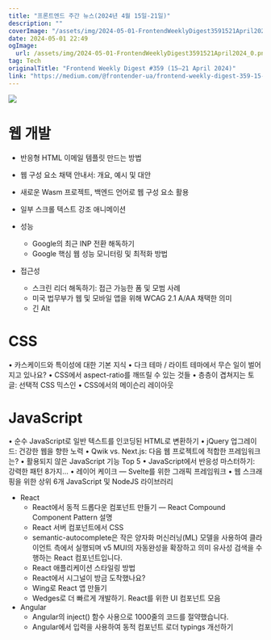 ```yaml
---
title: "프론트엔드 주간 뉴스(2024년 4월 15일-21일)"
description: ""
coverImage: "/assets/img/2024-05-01-FrontendWeeklyDigest3591521April2024_0.png"
date: 2024-05-01 22:49
ogImage: 
  url: /assets/img/2024-05-01-FrontendWeeklyDigest3591521April2024_0.png
tag: Tech
originalTitle: "Frontend Weekly Digest #359 (15–21 April 2024)"
link: "https://medium.com/@frontender-ua/frontend-weekly-digest-359-15-21-april-2023-9a1d973d9089"
---
```



<img src="/assets/img/2024-05-01-FrontendWeeklyDigest3591521April2024_0.png" />

# 웹 개발

- 반응형 HTML 이메일 템플릿 만드는 방법
- 웹 구성 요소 채택 안내서: 개요, 예시 및 대안
- 새로운 Wasm 프로젝트, 백엔드 언어로 웹 구성 요소 활용
- 일부 스크롤 텍스트 강조 애니메이션

- 성능
   - Google의 최근 INP 전환 해독하기
   - Google 핵심 웹 성능 모니터링 및 최적화 방법

- 접근성
   - 스크린 리더 해독하기: 접근 가능한 폼 및 모범 사례
   - 미국 법무부가 웹 및 모바일 앱을 위해 WCAG 2.1 A/AA 채택한 의미
   - 긴 Alt

<div class="content-ad"></div>

# CSS

• 카스케이드와 특이성에 대한 기본 지식
• 다크 테마 / 라이트 테마에서 무슨 일이 벌어지고 있나요?
• CSS에서 aspect-ratio를 깨뜨릴 수 있는 것들
• 층층이 겹쳐지는 토글: 선택적 CSS 믹스인
• CSS에서의 메이슨리 레이아웃

# JavaScript

• 순수 JavaScript로 일반 텍스트를 인코딩된 HTML로 변환하기
• jQuery 업그레이드: 건강한 웹을 향한 노력
• Qwik vs. Next.js: 다음 웹 프로젝트에 적합한 프레임워크는?
• 활용되지 않은 JavaScript 기능 Top 5
• JavaScript에서 반응성 마스터하기: 강력한 패턴 8가지…
• 레이어 케이크 — Svelte를 위한 그래픽 프레임워크
• 웹 스크래핑을 위한 상위 6개 JavaScript 및 NodeJS 라이브러리

<div class="content-ad"></div>

- React
  - React에서 동적 드롭다운 컴포넌트 만들기 — React Compound Component Pattern 설명
  - React 서버 컴포넌트에서 CSS
  - semantic-autocomplete은 작은 양자화 머신러닝(ML) 모델을 사용하여 클라이언트 측에서 실행되며 v5 MUI의 자동완성을 확장하고 의미 유사성 검색을 수행하는 React 컴포넌트입니다.
  - React 애플리케이션 스타일링 방법
  - React에서 시그널이 방금 도착했나요?
  - Wing로 React 앱 만들기
  - Wedges로 더 빠르게 개발하기. React를 위한 UI 컴포넌트 모음
- Angular
  - Angular의 inject() 함수 사용으로 1000줄의 코드를 절약했습니다.
  - Angular에서 입력을 사용하여 동적 컴포넌트 로더 typings 개선하기